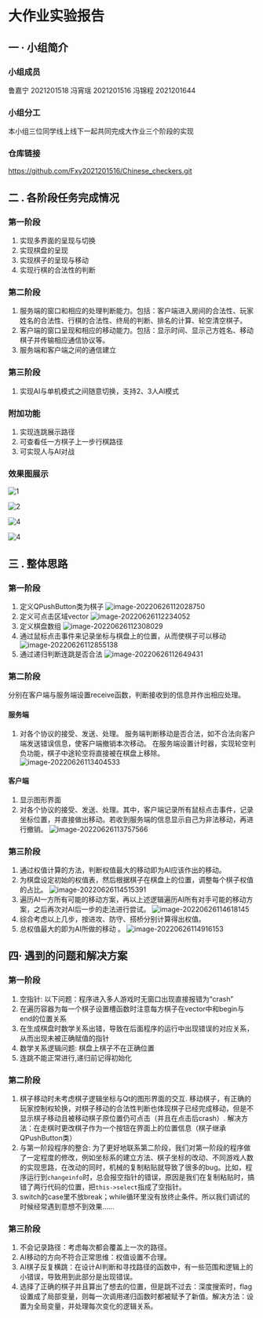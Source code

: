 # 大作业实验报告

## 一 · 小组简介

### 小组成员

鲁嘉宁 2021201518
冯宵瑶 2021201516
冯锦程 2021201644

### 小组分工

本小组三位同学线上线下一起共同完成大作业三个阶段的实现

### 仓库链接

<https://github.com/Fxy2021201516/Chinese_checkers.git>

## 二 . 各阶段任务完成情况

### 第一阶段

1. 实现多界面的呈现与切换
2. 实现棋盘的呈现
3. 实现棋子的呈现与移动
4. 实现行棋的合法性的判断

### 第二阶段

1. 服务端的窗口和相应的处理判断能力。包括：客户端进入房间的合法性、玩家姓名的合法性、行棋的合法性、终局的判断、排名的计算、轮空清空棋子。
2. 客户端的窗口呈现和相应的移动能力。包括：显示时间、显示己方姓名、移动棋子并传输相应通信协议等。
3. 服务端和客户端之间的通信建立

### 第三阶段

1. 实现AI与单机模式之间随意切换，支持2、3人AI模式

### 附加功能

1. 实现连跳展示路径
2. 可查看任一方棋子上一步行棋路径
3. 可实现人与AI对战

### 效果图展示

![1](./photo/1.png)

![2](./photo/2.png)

![4](./photo/4.png)

![4](./photo/4.png)

## 三 . 整体思路

### 第一阶段

1. 定义QPushButton类为棋子
![image-20220626112028750](./photo/image-20220626112028750.png)
2. 定义可点击区域vector
![image-20220626112234052](./photo/image-20220626112234052.png)
3. 定义棋盘数组
![image-20220626112308029](./photo/image-20220626112308029.png)
4. 通过鼠标点击事件来记录坐标与棋盘上的位置，从而使棋子可以移动
![image-20220626112855138](./photo/image-20220626112855138.png)
5. 通过递归判断连跳是否合法
![image-20220626112649431](./photo/image-20220626112649431.png)

### 第二阶段

分别在客户端与服务端设置receive函数，判断接收到的信息并作出相应处理。

#### 服务端

1. 对各个协议的接受、发送、处理。
服务端判断移动是否合法，如不合法向客户端发送错误信息，使客户端撤销本次移动。
在服务端设置计时器，实现轮空判负功能，棋子中途轮空将直接被在棋盘上移除。
![image-20220626113404533](./photo/image-20220626113404533.png)
   
#### 客户端

1. 显示图形界面
2. 对各个协议的接受、发送、处理。其中，客户端记录所有鼠标点击事件，记录坐标位置，并直接做出移动。若收到服务端的信息显示自己为非法移动，再进行撤销。
![image-20220626113757566](./photo/image-20220626113757566.png)

### 第三阶段

1. 通过权值计算的方法，判断权值最大的移动即为AI应该作出的移动。
2. 为棋盘设定初始的权值表，然后根据棋子在棋盘上的位置，调整每个棋子权值的占比。
![image-20220626114515391](./photo/image-20220626114515391.png)
3. 遍历AI一方所有可能的移动方案，再以上述逻辑遍历AI所有对手可能的移动方案，之后再次对AI后一步的走法进行尝试。
![image-20220626114618145](./photo/image-20220626114618145.png)
4. 综合考虑以上几步，按进攻、防守、搭桥分别计算得出权值。
5. 总权值最大的即为AI所做的移动  。
![image-20220626114916153](./photo/image-20220626114916153.png)

## 四· 遇到的问题和解决方案

### 第一阶段

1. 空指针: 以下问题：程序进入多人游戏时无窗口出现直接报错为“crash”
2. 在遍历容器为每一个棋子设置槽函数时注意每方棋子在vector中和begin与end的位置关系
3. 在生成棋盘时数学关系出错，导致在后面程序的运行中出现错误的对应关系，从而出现未被正确赋值的指针
4. 数学关系逻辑问题: 棋盘上棋子不在正确位置
5. 连跳不能正常进行,递归前记得初始化

### 第二阶段

1. 棋子移动时未考虑棋子逻辑坐标与Qt的图形界面的交互. 移动棋子，有正确的玩家控制权轮换，对棋子移动的合法性判断也体现棋子已经完成移动，但是不显示棋子移动且被移动棋子原位置仍可点击（并且在点击后crash）.  解决方法：在走棋时更改棋子作为一个按钮在界面上的位置信息（棋子继承QPushButton类）
2. 与第一阶段程序的整合: 为了更好地联系第二阶段，我们对第一阶段的程序做了一定程度的修改，例如坐标系的建立方法、棋子坐标的改动、不同游戏人数的实现思路，在改动的同时，机械的复制粘贴就导致了很多的bug。比如，程序运行到`changeinfo`时，总会报空指针的错误，原因是我们在复制粘贴时，搞错了两行代码的位置，把`this->select`指成了空指针。
3. switch的case里不放break；while循环里没有放终止条件。所以我们调试的时候经常遇到意想不到效果……

### 第三阶段

1.  不会记录路径：考虑每次都会覆盖上一次的路径。
2. AI移动的方向不符合正常思维：权值设置不合理。
3. AI棋子反复横跳：在设计AI判断和寻找路径的函数中，有一些范围和逻辑上的小错误，导致用到此部分是出现错误。
4. 选择了正确的棋子并且算出了想去的位置，但是跳不过去：深度搜索时，flag设置成了局部变量，则每一次调用递归函数时都被赋予了新值。解决方法：设置为全局变量，并处理每次变化的逻辑关系。
